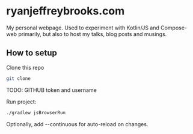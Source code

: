 # ryanjeffreybrooks.com

My personal webpage. Used to experiment with Kotlin/JS and Compose-web primarily, but also to host my talks, blog posts and musings.

## How to setup

Clone this repo

```bash
git clone
```

TODO: GITHUB token and username

Run project:

```bash
./gradlew jsBrowserRun
```

Optionally, add --continuous for auto-reload on changes.
